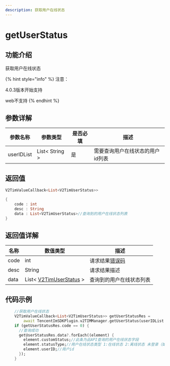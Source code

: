 ```yaml
---
description: 获取用户在线状态
---
```


# getUserStatus

## 功能介绍

获取用户在线状态

{% hint style="info" %}
注意：

4.0.3版本开始支持

web不支持
{% endhint %}

## 参数详解

| 参数名称       | 参数类型           | 是否必填 | 描述                 |
| ---------- | -------------- | ---- | ------------------ |
| userIDList | List< String > | 是    |  需要查询用户在线状态的用户id列表 |

## 返回值

```dart
V2TimValueCallback<List<V2TimUserStatus>>

{
    code : int
    desc : String
    data : List<V2TimUserStatus>//查询到的用户在线状态列表
}
```

## 返回值详解

| 名称   | 数值类型                                                                | 描述                                                             |
| ---- | ------------------------------------------------------------------- | -------------------------------------------------------------- |
| code | int                                                                 | 请求结果[错误码](https://cloud.tencent.com/document/product/269/1671) |
| desc | String                                                              | 请求结果描述                                                         |
| data | List< [V2TimUserStatus](../guan-jian-lei/user/v2timuserstatus.md) > | 查询到的用户在线状态列表                                                   |

## 代码示例  &#x20;

```dart
    //获取用户在线状态
    V2TimValueCallback<List<V2TimUserStatus>> getUserStatusRes =
        await TencentImSDKPlugin.v2TIMManager.getUserStatus(userIDList: []);// 需要查询用户在线状态的用户id列表
    if (getUserStatusRes.code == 0) {
      //查询成功
      getUserStatusRes.data?.forEach((element) {
        element.customStatus;//此条为此API查询的用户在线状态字段
        element.statusType;//用户在线状态类型 1:在线状态 2:离线状态 未登录（如主动调用 logout 接口，或者账号注册后还未登录）
        element.userID;//用户id
      });
    }
```
